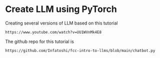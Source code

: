 # Create LLM using PyTorch

Creating several versions of LLM based on this tutorial
~~~
https://www.youtube.com/watch?v=UU1WVnMk4E8
~~~

The github repo for this tutorial is 
~~~
https://github.com/Infatoshi/fcc-intro-to-llms/blob/main/chatbot.py
~~~


